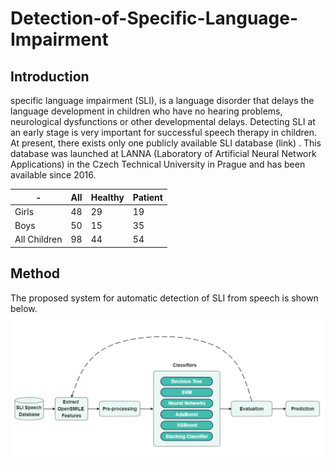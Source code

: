 # Detection-of-Specific-Language-Impairment
## Introduction
specific language impairment (SLI), is a language disorder that delays the language development in children who have no hearing problems, neurological dysfunctions or other developmental delays. Detecting SLI at an early stage is very important for successful speech therapy in children. At present, there exists only one publicly available SLI database (link) . This database was launched at LANNA (Laboratory of Artificial Neural Network Applications) in the Czech Technical University in Prague and has been available since 2016. 

|      -       | All          | Healthy      | Patient      |
| ------------ | ------------ | ------------ | ------------ |
| Girls        | 48           | 29           | 19           |
| Boys         | 50           | 15           | 35           |
| All Children | 98           | 44           | 54           |


## Method
The proposed system for automatic detection of SLI from speech is shown below.
![Image alt text](/img/1.PNG)
